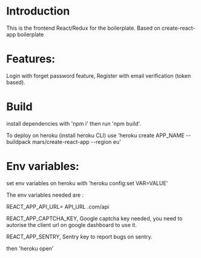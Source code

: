 # Introduction

This is the frontend React/Redux for the boilerplate. Based on create-react-app boilerplate

# Features:

Login with forget password feature, Register with email verification (token based).

# Build

install dependencies with 'npm i' then run 'npm build'.

To deploy on heroku (install heroku CLI)  use  'heroku create APP_NAME --buildpack mars/create-react-app --region eu'


# Env variables:

set env variables on heroku with 'heroku config:set VAR=VALUE'

The env variables needed are :

REACT_APP_API_URL=   API_URL .com/api 

REACT_APP_CAPTCHA_KEY, Google captcha key needed, you need to autorise the client url on google dashboard to use it.

REACT_APP_SENTRY, Sentry key to report bugs on sentry.

then 'heroku open'

